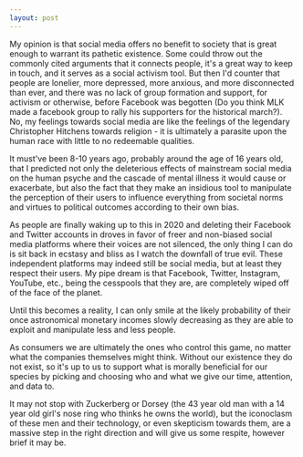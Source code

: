 ```yaml
---
layout: post
---
```


My opinion is that social media offers no benefit to society that is great enough to warrant its pathetic existence.  Some could throw out the commonly cited arguments that it connects people, it's a great way to keep in touch, and it serves as a social activism tool.  But then I'd counter that people are lonelier, more depressed, more anxious, and more disconnected than ever, and there was no lack of group formation and support, for activism or otherwise, before Facebook was begotten (Do you think MLK made a facebook group to rally his supporters for the historical march?).  No, my feelings towards social media are like the feelings of the legendary Christopher Hitchens towards religion - it is ultimately a parasite upon the human race with little to no redeemable qualities.

It must've been 8-10 years ago, probably around the age of 16 years old, that I predicted not only the deleterious effects of mainstream social media on the human psyche and the cascade of mental illness it would cause or exacerbate, but also the fact that they make an insidious tool to manipulate the perception of their users to influence everything from societal norms and virtues to political outcomes according to their own bias.

As people are finally waking up to this in 2020 and deleting their Facebook and Twitter accounts in droves in favor of freer and non-biased social media platforms where their voices are not silenced, the only thing I can do is sit back in ecstasy and bliss as I watch the downfall of true evil.  These independent platforms may indeed still be social media, but at least they respect their users. My pipe dream is that Facebook, Twitter, Instagram, YouTube, etc., being the cesspools that they are, are completely wiped off of the face of the planet.

Until this becomes a reality, I can only smile at the likely probability of their once astronomical monetary incomes slowly decreasing as they are able to exploit and manipulate less and less people.

As consumers we are ultimately the ones who control this game, no matter what the companies themselves might think. Without our existence they do not exist, so it's up to us to support what is morally beneficial for our species by picking and choosing who and what we give our time, attention, and data to.

It may not stop with Zuckerberg or Dorsey (the 43 year old man with a 14 year old girl's nose ring who thinks he owns the world), but the iconoclasm of these men and their technology, or even skepticism towards them, are a massive step in the right direction and will give us some respite, however brief it may be.
